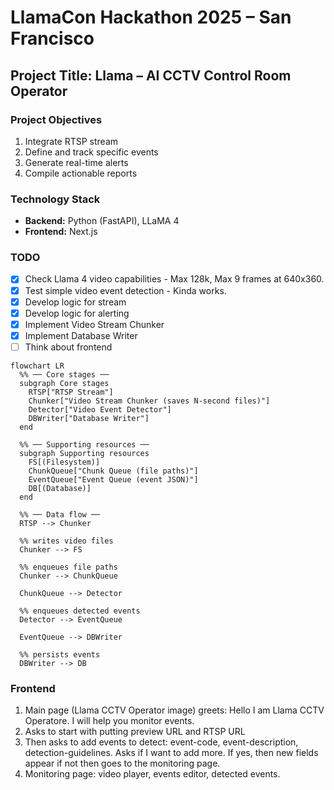 # LlamaCon Hackathon 2025 – San Francisco

## Project Title: Llama – AI CCTV Control Room Operator

### Project Objectives
1. Integrate RTSP stream
2. Define and track specific events
3. Generate real-time alerts
4. Compile actionable reports

### Technology Stack
- **Backend:** Python (FastAPI), LLaMA 4  
- **Frontend:** Next.js

### TODO
- [x] Check Llama 4 video capabilities - Max 128k, Max 9 frames at 640x360.
- [x] Test simple video event detection - Kinda works.
- [x] Develop logic for stream
- [x] Develop logic for alerting
- [x] Implement Video Stream Chunker
- [x] Implement Database Writer
- [ ] Think about frontend

```mermaid
flowchart LR
  %% ── Core stages ──
  subgraph Core stages
    RTSP["RTSP Stream"]
    Chunker["Video Stream Chunker (saves N-second files)"]
    Detector["Video Event Detector"]
    DBWriter["Database Writer"]
  end

  %% ── Supporting resources ──
  subgraph Supporting resources
    FS[(Filesystem)]
    ChunkQueue["Chunk Queue (file paths)"]
    EventQueue["Event Queue (event JSON)"]
    DB[(Database)]
  end

  %% ── Data flow ──
  RTSP --> Chunker

  %% writes video files
  Chunker --> FS

  %% enqueues file paths
  Chunker --> ChunkQueue

  ChunkQueue --> Detector

  %% enqueues detected events
  Detector --> EventQueue

  EventQueue --> DBWriter

  %% persists events
  DBWriter --> DB

```

### Frontend
1. Main page (Llama CCTV Operator image) greets: Hello I am Llama CCTV Operatore. I will help you monitor events.
2. Asks to start with putting preview URL and RTSP URL
3. Then asks to add events to detect: event-code, event-description, detection-guidelines. Asks if I want to add more. If yes, then new fields appear if not then goes to the monitoring page.
4. Monitoring page: video player, events editor, detected events.